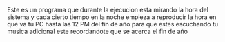 Este es un programa que durante la ejecucion esta mirando la hora del sistema y cada cierto tiempo en la noche empieza a reproducir la hora en que va tu PC hasta las 12 PM del fin de año para que estes escuchando tu musica adicional este recordandote que se acerca el fin de año